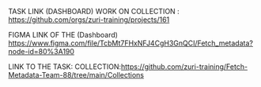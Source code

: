 TASK LINK (DASHBOARD) WORK ON COLLECTION : https://github.com/orgs/zuri-training/projects/161

FIGMA LINK OF THE (Dashboard) https://www.figma.com/file/TcbMt7FHxNFJ4CgH3GnQCI/Fetch_metadata?node-id=80%3A190

LINK TO THE TASK: COLLECTION:https://github.com/zuri-training/Fetch-Metadata-Team-88/tree/main/Collections
